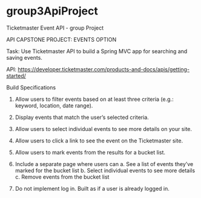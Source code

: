 # group3ApiProject
Ticketmaster Event API - group Project

API CAPSTONE PROJECT: EVENTS OPTION

Task: Use Ticketmaster API to build a Spring MVC app for searching and saving events.

API: https://developer.ticketmaster.com/products-and-docs/apis/getting-started/

Build Specifications

1. Allow users to filter events based on at least three criteria (e.g.: keyword, location, date
range).

2. Display events that match the user’s selected criteria.

3. Allow users to select individual events to see more details on your site.

4. Allow users to click a link to see the event on the Ticketmaster site.

5. Allow users to mark events from the results for a bucket list.

6. Include a separate page where users can
  a. See a list of events they’ve marked for the bucket list
  b. Select individual events to see more details
  c. Remove events from the bucket list
  
7. Do not implement log in. Built as if a user is already logged in.

